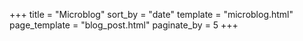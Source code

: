 +++
title = "Microblog"
sort_by = "date"
template = "microblog.html"
page_template = "blog_post.html"
paginate_by = 5
+++